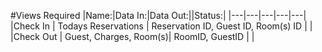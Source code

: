 #Views Required
|Name:|Data In:|Data Out:||Status:|
|---|---|---|---|---|
|Check In | Todays Reservations | Reservation ID, Guest ID, Room(s) ID | |
|Check Out | Guest, Charges, Room(s)| RoomID, GuestID | |